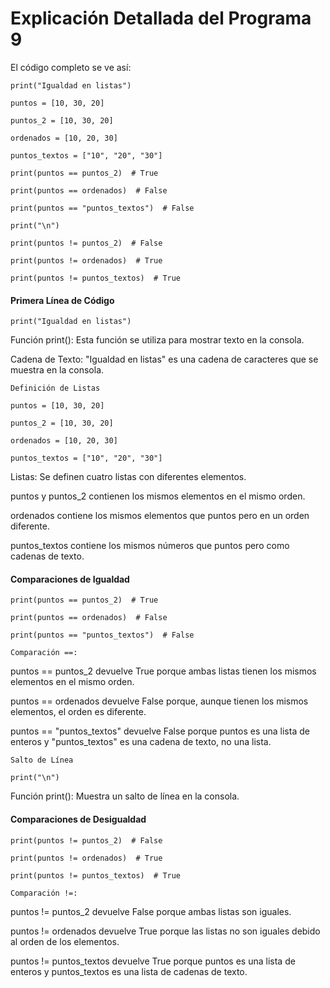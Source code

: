 # Explicación Detallada del Programa 9
El código completo se ve así:

```print("Igualdad en listas")```

```puntos = [10, 30, 20]```

```puntos_2 = [10, 30, 20]```

```ordenados = [10, 20, 30]```

```puntos_textos = ["10", "20", "30"]```

```print(puntos == puntos_2)  # True```

```print(puntos == ordenados)  # False```

```print(puntos == "puntos_textos")  # False```

```print("\n")```

```print(puntos != puntos_2)  # False```

```print(puntos != ordenados)  # True```

```print(puntos != puntos_textos)  # True```
#### Primera Línea de Código
```print("Igualdad en listas")```

Función print(): Esta función se utiliza para mostrar texto en la consola.

Cadena de Texto: "Igualdad en listas" es una cadena de caracteres que se muestra en la consola.

```Definición de Listas```

```puntos = [10, 30, 20]```

```puntos_2 = [10, 30, 20]```

```ordenados = [10, 20, 30]```

```puntos_textos = ["10", "20", "30"]```

Listas: Se definen cuatro listas con diferentes elementos.

puntos y puntos_2 contienen los mismos elementos en el mismo orden.

ordenados contiene los mismos elementos que puntos pero en un orden diferente.

puntos_textos contiene los mismos números que puntos pero como cadenas de texto.
#### Comparaciones de Igualdad
```print(puntos == puntos_2)  # True```

```print(puntos == ordenados)  # False```

```print(puntos == "puntos_textos")  # False```

```Comparación ==:```

puntos == puntos_2 devuelve True porque ambas listas tienen los mismos elementos en el mismo orden.

puntos == ordenados devuelve False porque, aunque tienen los mismos elementos, el orden es diferente.

puntos == "puntos_textos" devuelve False porque puntos es una lista de enteros y "puntos_textos" es una cadena de texto, no una lista.

```Salto de Línea```

```print("\n")```

Función print(): Muestra un salto de línea en la consola.
#### Comparaciones de Desigualdad
```print(puntos != puntos_2)  # False```

```print(puntos != ordenados)  # True```

```print(puntos != puntos_textos)  # True```

```Comparación !=:```

puntos != puntos_2 devuelve False porque ambas listas son iguales.

puntos != ordenados devuelve True porque las listas no son iguales debido al orden de los elementos.

puntos != puntos_textos devuelve True porque puntos es una lista de enteros y puntos_textos es una lista de cadenas de texto.
